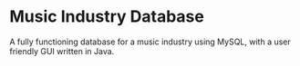 # Music Industry Database

A fully functioning database for a music industry using MySQL, with a user friendly GUI written in Java.
